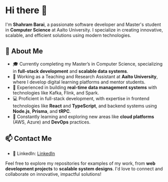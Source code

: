 # Hi there 👋  

I'm **Shahram Barai**, a passionate software developer and Master's student in **Computer Science** at Aalto University. I specialize in creating innovative, scalable, and efficient solutions using modern technologies.

## 🚀 About Me

- 🎓 Currently completing my Master’s in Computer Science, specializing in **full-stack development** and **scalable data systems**.  
- 💼 Working as a Teaching and Research Assistant at **Aalto University**, where I develop digital learning platforms and mentor students.  
- 🔬 Experienced in building **real-time data management systems** with technologies like Kafka, Flink, and Spark.  
- 💻 Proficient in full-stack development, with expertise in frontend technologies like **React** and **TypeScript**, and backend systems using **Node.js**, **Prisma**, and **tRPC**.  
- 🌱 Constantly learning and exploring new areas like **cloud platforms** (AWS, Azure) and **DevOps** practices.  

## 📫 Contact Me

- 💼 LinkedIn: [LinkedIn](https://www.linkedin.com/in/shahrambarai/)  

Feel free to explore my repositories for examples of my work, from **web development projects** to **scalable system designs**. I'd love to connect and collaborate on innovative, impactful solutions!  
